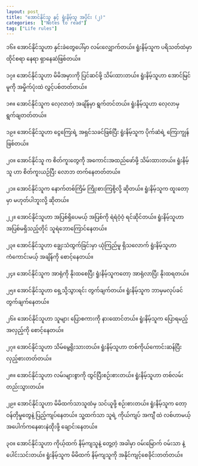 ```yaml
---
layout: post
title: "အောင်နိုင်သူ နှင့် ရှုံးနိမ့်သူ အပိုင်း (၂)"
categories:  ["Notes to read"]
tag: ["Life rules"]
---
```


၁၆။ အောင်နိုင်သူဟာ နှင်းခဲတွေပေါ်မှာ လမ်းလျှောက်တယ်။
 ရူံးနိမ့်သူက ပရိသတ်ထဲမှာ ထိုင်စရာ နေရာ ရှာနေဆဲဖြစ်တယ်။

၁၇။ အောင်နိုင်သူဟာ မိမိအမှားကို ပြင်ဆင်ဖို့ သိမ်းထားတယ်။
 ရူံးနိမ့်သူဟာ အောင်မြင်မူကို အမှိုက်ပုံးထဲ လွှင့်ပစ်တတ်တယ်။

၁၈။ အောင်နိုင်သူက လေ့လာတဲ့ အချိန်မှာ ရွက်တင်တယ်။
 ရူံးနိမ့်သူဟာ လေ့လာမှ ရွက်ချတတ်တယ်။

 <!-- more -->
၁၉။ အောင်နိုင်သူဟာ ငွေကြေးရဲ့ အရှင်သခင်ဖြစ်ပြီး
 ရူံးနိမ့်သူက ပိုက်ဆံရဲ့ ကြေးကျွန် ဖြစ်တယ်။

၂၀။ အောင်နိုင်သူ က စိတ်ကူးတွေကို အကောင်းအထည်ဖော်ဖို့ သိမ်းထားတယ်။
 ရူံးနိမ့်သူ ဟာ စိတ်ကူးယဉ်ပြီး လောဘ တက်နေတတ်တယ်။

၂၁။ အောင်နိုင်သူက နောက်တစ်ကြိမ် ကြိုးစားကြစို့လို့ ဆိုတယ်။
 ရူံးနိမ့်သူက ထူးတော့မှာ မဟုတ်ပါဘူးလို့ ဆိုတယ်။

၂၂။ အောင်နိုင်သူဟာ အပြစ်ရှိပေမယ့် အပြစ်ကို ရဲရဲဝံ့ဝံ့ ရင်ဆိုင်တယ်။
 ရူံးနိမ့်သူဟာ အပြစ်မရှိသည့်တိုင် သူရဲဘောကြောင်နေတယ်။

၂၃။ အောင်နိုင်သူဟာ ချွေးသံထွက်ခြင်းမှာ ယုံကြည်မူ ရှိသလောက်
 ရူံးနိမ့်သူဟာ ကံကောင်းမယ့် အချိန်ကို စောင့်နေတယ်။

၂၄။ အောင်နိုင်သူက အာရုံကို နိုးထစေပြီး
 ရူံးနိမ့်သူကတော့ အာရုံလာပြီး နိုးထရတယ်။

၂၅။ အောင်နိုင်သူဟာ ရှေ့သို့သွားရင်း တွက်ချက်တယ်။
 ရူံးနိမ့်သူက ဘာမှမလုပ်ခင် တွက်ချက်နေတယ်။

၂၆။ အောင်နိုင်သူဟာ သူများ ပြောစကားကို နားထောင်တယ်။
 ရူံးနိမ့်သူက ပြောရမည့်အလှည့်ကို စောင့်နေတယ်။

၂၇။ အောင်နိုင်သူဟာ သိမ်မွေ့ရိုးသားတယ်။
 ရူံးနိမ့်သူဟာ တစ်ကိုယ်ကောင်းဆန်ပြီး လှည့်စားတတ်တယ်။

၂၈။ အောင်နိုင်သူဟာ လမ်းများစွာကို ထွင်ပြီးစဉ်းစားတယ်။
 ရူံးနိမ့်သူဟာ တစ်လမ်းတည်းသွားတယ်။

၂၉။ အောင်နိုင်သူဟာ မိမိထက်သာသူထံမှ သင်ယူဖို့ စဉ်းစားတယ်။
 ရူံးနိမ့်သူက တော့ ဝန်တိုမှုတွေနဲ့ ပြည့်ကျပ်နေတယ်။ သူ့ထက်သာ သူရဲ့
 ကိုယ်ကျပ် အကျီ ထဲ လစ်ဟာမယ့် အပေါက်ကနေဓားနဲထိုးဖို့ ချောင်းနေတယ်။

၃ဝ။ အောင်နိုင်သူဟာ ကိုယ့်ထက် နိမ့်ကျသူနဲ့ တွေ့တဲ့ အခါမှာ ဝမ်းမြောက်
  ဝမ်းသာ နဲ့  ပေါင်းသင်းတယ်။ ရူံးနိမ့်သူက မိမိထက် နိမ့်ကျသူကို အနိုင်ကျင့်စေခိုင်းတတ်တယ်။
